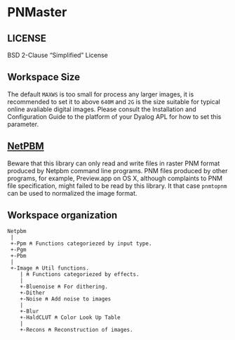 # PNMaster

## LICENSE

BSD 2-Clause “Simplified” License

## Workspace Size

The default `MAXWS` is too small for process any larger images, it is
recommended to set it to above `640M` and `2G` is the size suitable
for typical online avaliable digital images. Please consult the
Installation and Configuration Guide to the platform of your Dyalog
APL for how to set this parameter.

## [NetPBM](https://netpbm.sourceforge.net)

Beware that this library can only read and write files in raster PNM
format produced by Netpbm command line programs. PNM files produced by
other programs, for example, Preview.app on OS X, although complaints
to PNM file specification, might failed to be read by this library. It
that case `pnmtopnm` can be used to normalized the image format.


## Workspace organization

```
Netpbm
 |
 +-Ppm ⍝ Functions categoriezed by input type.
 +-Pgm
 +-Pbm
 |
 +-Image ⍝ Util functions.
    | ⍝ Functions categoriezed by effects.
    |
    +-Bluenoise ⍝ For dithering.
    +-Dither
    +-Noise ⍝ Add noise to images
    |
    +-Blur
    +-HaldCLUT ⍝ Color Look Up Table
    |
    +-Recons ⍝ Reconstruction of images.
```
